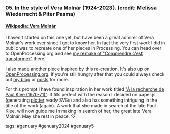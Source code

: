 ### 05. In the style of Vera Molnár (1924-2023). (credit: Melissa Wiederrecht & Piter Pasma)
#### [Wikipedia: Vera Molnár](https://en.wikipedia.org/wiki/Vera_Moln%C3%A1r)

I haven't started on this one yet, but have been a great admirer of Vera Molnár's work ever since I got to know her.
In fact the very first *work* I did in public was to recreate one of her pieces in Processing. You can head over to OpenProcessing.org and see [my remake of "Comprendre c'est transformer"](https://openprocessing.org/sketch/1857733) there.

I also made another piece inspired by this re-creation. It's also up on [OpenProcessing.org](https://openprocessing.org/sketch/1986467). If you're still hungry after that you could always check out [my blog](https://www.d17e.dev/blog/) or [posts](https://www.d17e.dev/posts/) for more.

For this prompt I have found inspiration in her work titled ["À la recherche de Paul Klee (1970-71)"](https://dam.org/museum/artists_ui/artists/molnar-vera/a-la-recherche-de-paul-klee/).
It fits perfect with the reason I decided on paper.js (generating [plotter](https://www.axidraw.com/) ready SVGs) and also has something intriguing in the title of the work (again).
A work that she made in search of the late Paul Klee, will now guide me in making in search of her, the great late Vera Molnár. May she rest in peace. &#x2661; 	 


tags: #genuary #genuary2024 #genuary5